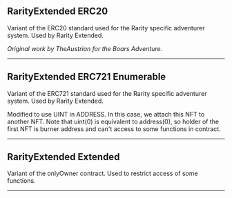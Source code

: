 ## RarityExtended ERC20
Variant of the ERC20 standard used for the Rarity specific adventurer system.
Used by Rarity Extended.

*Original work by TheAustrian for the Boars Adventure.*

------

## RarityExtended ERC721 Enumerable
Variant of the ERC721 standard used for the Rarity specific adventurer system.
Used by Rarity Extended.

Modified to use UINT in ADDRESS. 
In this case, we attach this NFT to another NFT.
Note that uint(0) is equivalent to address(0), so holder of the first NFT is burner address and can't access to some functions in contract.

------

## RarityExtended Extended
Variant of the onlyOwner contract. Used to restrict access of some functions.

------